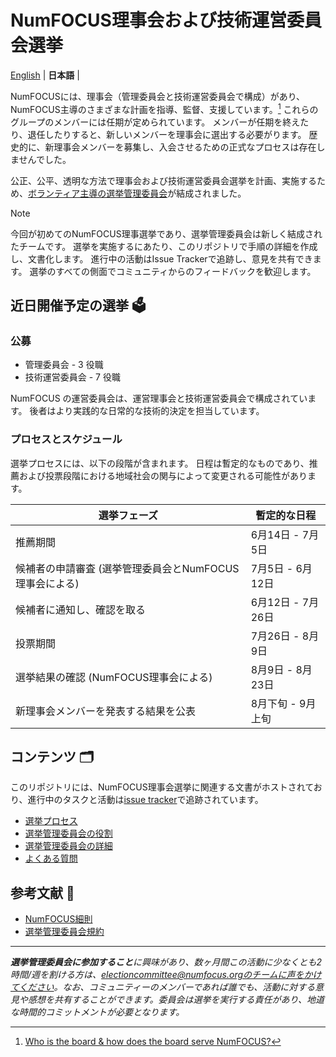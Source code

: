 # NumFOCUS理事会および技術運営委員会選挙

<p>
    <a href="https://github.com/numfocus/elections/">English</a> |
    <b>日本語</b> |
</p>

NumFOCUSには、理事会（管理委員会と技術運営委員会で構成）があり、NumFOCUS主導のさまざまな計画を指導、監督、支援しています。[^1]
これらのグループのメンバーには任期が定められています。
メンバーが任期を終えたり、退任したりすると、新しいメンバーを理事会に選出する必要がります。
歴史的に、新理事会メンバーを募集し、入会させるための正式なプロセスは存在しませんでした。

公正、公平、透明な方法で理事会および技術運営委員会選挙を計画、実施するため、[ボランティア主導の選挙管理委員会](election-committee_ja.md)が結成されました。

[^1]: [Who is the board & how does the board serve NumFOCUS?](https://numfocus.medium.com/who-is-the-board-how-does-the-board-serve-numfocus-b109d0c0dd17)

> [!NOTE]
> 今回が初めてのNumFOCUS理事選挙であり、選挙管理委員会は新しく結成されたチームです。
> 選挙を実施するにあたり、このリポジトリで手順の詳細を作成し、文書化します。
> 進行中の活動はIssue Trackerで追跡し、意見を共有できます。
> 選挙のすべての側面でコミュニティからのフィードバックを歓迎します。

## 近日開催予定の選挙 🗳️

### 公募

- 管理委員会 - 3 役職
- 技術運営委員会 - 7 役職

NumFOCUS の運営委員会は、運営理事会と技術運営委員会で構成されています。
後者はより実践的な日常的な技術的決定を担当しています。

### プロセスとスケジュール

選挙プロセスには、以下の段階が含まれます。
日程は暫定的なものであり、推薦および投票段階における地域社会の関与によって変更される可能性があります。

| 選挙フェーズ                                            | 暫定的な日程      |
| ------------------------------------------------------- | ----------------- |
| 推薦期間                                                | 6月14日 - 7月5日 |
| 候補者の申請審査 (選挙管理委員会とNumFOCUS理事会による) | 7月5日 - 6月12日 |
| 候補者に通知し、確認を取る                              | 6月12日 - 7月26日 |
| 投票期間                                                | 7月26日 - 8月9日  |
| 選挙結果の確認 (NumFOCUS理事会による)                   | 8月9日 - 8月23日  |
| 新理事会メンバーを発表する結果を公表                    | 8月下旬 - 9月上旬 |

## コンテンツ 🗂️

このリポジトリには、NumFOCUS理事会選挙に関連する文書がホストされており、進行中のタスクと活動は[issue tracker](https://github.com/numfocus/elections/issues)で追跡されています。

- [選挙プロセス](election-process_ja.md)
- [選挙管理委員会の役割](election-committee-role_ja.md)
- [選挙管理委員会の詳細](election-committee_ja.md)
- [よくある質問](faqs_ja.md)

## 参考文献 📑

- [NumFOCUS細則](https://numfocus.org/wp-content/uploads/2020/04/NumFOCUS-Bylaws-Approved-16-May-2019.pdf)
- [選挙管理委員会規約](https://docs.google.com/document/d/1c8snA2_CtJcJew0S0l4gxdpj2OXpQQkJ_j3l2kI2fDs/edit?usp=sharing)

<hr>

_**選挙管理委員会に参加すること**に興味があり、数ヶ月間この活動に少なくとも2時間/週を割ける方は、electioncommittee@numfocus.orgのチームに声をかけてください。なお、コミュニティーのメンバーであれば誰でも、活動に対する意見や感想を共有することができます。委員会は選挙を実行する責任があり、地道な時間的コミットメントが必要となります。_
